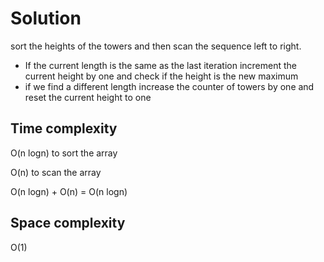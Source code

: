 # Solution
sort the heights of the towers and then scan the sequence left to right.

- If the current length is the same as the last iteration increment the current height by one and check if  the height is the new maximum
- if we find a different length increase the counter of towers by one  and reset the current height to one

## Time complexity

O(n logn) to sort the array

O(n) to scan the array

O(n logn) + O(n) =  O(n logn) 

## Space complexity 

O(1)